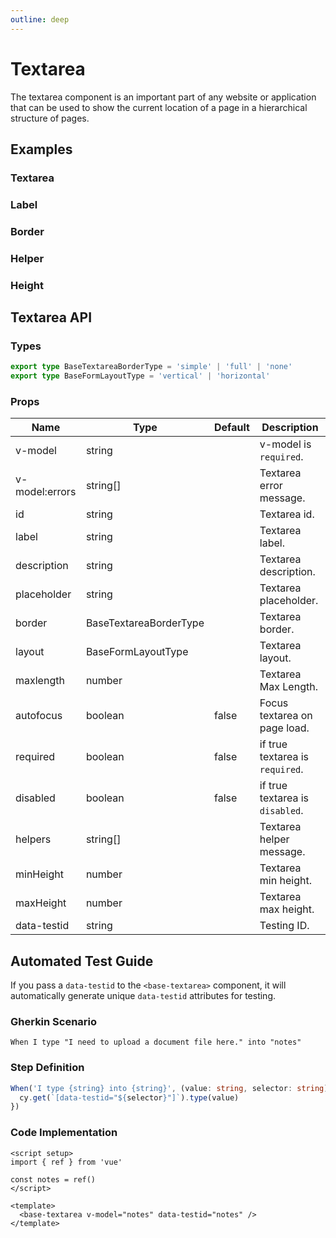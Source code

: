 ```yaml
---
outline: deep
---
```


<script setup lang="ts">
import TextareaExample from './demo/textarea/textarea-example.vue'
import TextareaLabel from './demo/textarea/textarea-label.vue'
import TextareaBorder from './demo/textarea/textarea-border.vue'
import TextareaHelper from './demo/textarea/textarea-helper.vue'
import TextareaHeight from './demo/textarea/textarea-height.vue'
</script>

# Textarea

The textarea component is an important part of any website or application that can be used to show the current location of a page in a hierarchical structure of pages.

## Examples

### Textarea

<!--@include: ./demo/textarea/textarea-example.md-->

### Label

<!--@include: ./demo/textarea/textarea-label.md-->

### Border

<!--@include: ./demo/textarea/textarea-border.md-->

### Helper

<!--@include: ./demo/textarea/textarea-helper.md-->

### Height

<!--@include: ./demo/textarea/textarea-height.md-->

## Textarea API

### Types

```ts
export type BaseTextareaBorderType = 'simple' | 'full' | 'none'
export type BaseFormLayoutType = 'vertical' | 'horizontal'
```

### Props

| Name           | Type                   | Default | Description                     |
| -------------- | ---------------------- | ------- | ------------------------------- |
| v-model        | string                 |         | v-model is `required`.          |
| v-model:errors | string[]               |         | Textarea error message.         |
| id             | string                 |         | Textarea id.                    |
| label          | string                 |         | Textarea label.                 |
| description    | string                 |         | Textarea description.           |
| placeholder    | string                 |         | Textarea placeholder.           |
| border         | BaseTextareaBorderType |         | Textarea border.                |
| layout         | BaseFormLayoutType     |         | Textarea layout.                |
| maxlength      | number                 |         | Textarea Max Length.            |
| autofocus      | boolean                | false   | Focus textarea on page load.    |
| required       | boolean                | false   | if true textarea is `required`. |
| disabled       | boolean                | false   | if true textarea is `disabled`. |
| helpers        | string[]               |         | Textarea helper message.        |
| minHeight      | number                 |         | Textarea min height.            |
| maxHeight      | number                 |         | Textarea max height.            |
| data-testid    | string                 |         | Testing ID.                     |

## Automated Test Guide

If you pass a `data-testid` to the `<base-textarea>` component, it will automatically generate unique `data-testid` attributes for testing.

### Gherkin Scenario

```feature
When I type "I need to upload a document file here." into "notes"
```

### Step Definition

```ts
When('I type {string} into {string}', (value: string, selector: string) => {
  cy.get(`[data-testid="${selector}"]`).type(value)
})
```

### Code Implementation

```vue
<script setup>
import { ref } from 'vue'

const notes = ref()
</script>

<template>
  <base-textarea v-model="notes" data-testid="notes" />
</template>
```
